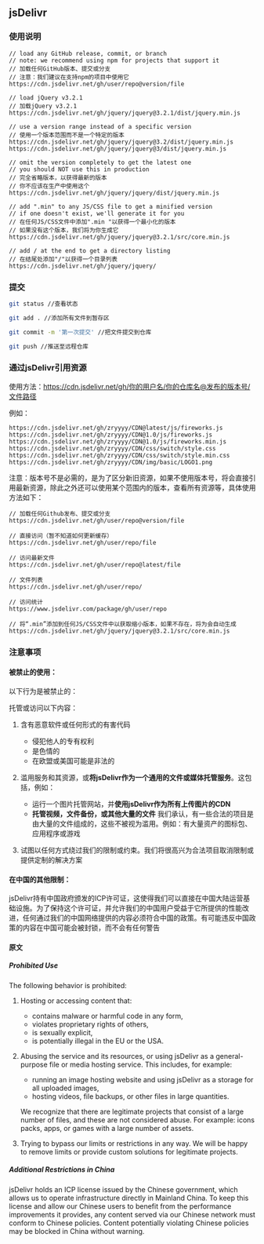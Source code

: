 ## jsDelivr

### 使用说明

```text
// load any GitHub release, commit, or branch
// note: we recommend using npm for projects that support it
// 加载任何GitHub版本、提交或分支
// 注意：我们建议在支持npm的项目中使用它
https://cdn.jsdelivr.net/gh/user/repo@version/file

// load jQuery v3.2.1
// 加载jQuery v3.2.1
https://cdn.jsdelivr.net/gh/jquery/jquery@3.2.1/dist/jquery.min.js

// use a version range instead of a specific version
// 使用一个版本范围而不是一个特定的版本
https://cdn.jsdelivr.net/gh/jquery/jquery@3.2/dist/jquery.min.js
https://cdn.jsdelivr.net/gh/jquery/jquery@3/dist/jquery.min.js

// omit the version completely to get the latest one
// you should NOT use this in production
// 完全省略版本，以获得最新的版本
// 你不应该在生产中使用这个
https://cdn.jsdelivr.net/gh/jquery/jquery/dist/jquery.min.js

// add ".min" to any JS/CSS file to get a minified version
// if one doesn't exist, we'll generate it for you
// 在任何JS/CSS文件中添加".min "以获得一个最小化的版本
// 如果没有这个版本，我们将为你生成它
https://cdn.jsdelivr.net/gh/jquery/jquery@3.2.1/src/core.min.js

// add / at the end to get a directory listing
// 在结尾处添加"/"以获得一个目录列表
https://cdn.jsdelivr.net/gh/jquery/jquery/
```

### 提交

```bash
git status //查看状态

git add . //添加所有文件到暂存区

git commit -m '第一次提交' //把文件提交到仓库

git push //推送至远程仓库
```

### 通过jsDelivr引用资源

使用方法：https://cdn.jsdelivr.net/gh/你的用户名/你的仓库名@发布的版本号/文件路径

例如：

```text
https://cdn.jsdelivr.net/gh/zryyyy/CDN@latest/js/fireworks.js
https://cdn.jsdelivr.net/gh/zryyyy/CDN@1.0/js/fireworks.js
https://cdn.jsdelivr.net/gh/zryyyy/CDN@1.0/js/fireworks.min.js
https://cdn.jsdelivr.net/gh/zryyyy/CDN/css/switch/style.css
https://cdn.jsdelivr.net/gh/zryyyy/CDN/css/switch/style.min.css
https://cdn.jsdelivr.net/gh/zryyyy/CDN/img/basic/LOGO1.png
```

注意：版本号不是必需的，是为了区分新旧资源，如果不使用版本号，将会直接引用最新资源，除此之外还可以使用某个范围内的版本，查看所有资源等，具体使用方法如下：

```text
// 加载任何Github发布、提交或分支
https://cdn.jsdelivr.net/gh/user/repo@version/file

// 直接访问（暂不知道如何更新缓存）
https://cdn.jsdelivr.net/gh/user/repo/file

// 访问最新文件
https://cdn.jsdelivr.net/gh/user/repo@latest/file

// 文件列表
https://cdn.jsdelivr.net/gh/user/repo/

// 访问统计
https://www.jsdelivr.com/package/gh/user/repo

// 将“.min”添加到任何JS/CSS文件中以获取缩小版本，如果不存在，将为会自动生成
https://cdn.jsdelivr.net/gh/jquery/jquery@3.2.1/src/core.min.js
```

### 注意事项

#### 被禁止的使用：

以下行为是被禁止的：

托管或访问以下内容：

1. 含有恶意软件或任何形式的有害代码

   - 侵犯他人的专有权利
   - 是色情的
   - 在欧盟或美国可能是非法的

2. 滥用服务和其资源，或**将jsDelivr作为一个通用的文件或媒体托管服务**。这包括，例如：

   - 运行一个图片托管网站，并**使用jsDelivr作为所有上传图片的CDN**
   - **托管视频，文件备份，或其他大量的文件**
我们承认，有一些合法的项目是由大量的文件组成的，这些不被视为滥用。例如：有大量资产的图标包、应用程序或游戏

3. 试图以任何方式绕过我们的限制或约束。我们将很高兴为合法项目取消限制或提供定制的解决方案

#### 在中国的其他限制：
jsDelivr持有中国政府颁发的ICP许可证，这使得我们可以直接在中国大陆运营基础设施。为了保持这个许可证，并允许我们的中国用户受益于它所提供的性能改进，任何通过我们的中国网络提供的内容必须符合中国的政策。有可能违反中国政策的内容在中国可能会被封锁，而不会有任何警告

#### 原文

##### Prohibited Use

The following behavior is prohibited:

1. Hosting or accessing content that:

   - contains malware or harmful code in any form,
   - violates proprietary rights of others,
   - is sexually explicit,
   - is potentially illegal in the EU or the USA.

2. Abusing the service and its resources, or using jsDelivr as a general-purpose file or media hosting service. This includes, for example:

   - running an image hosting website and using jsDelivr as a storage for all uploaded images,
   - hosting videos, file backups, or other files in large quantities.

   We recognize that there are legitimate projects that consist of a large number of files, and these are not considered abuse. For example: icons packs, apps, or games with a large number of assets.

3. Trying to bypass our limits or restrictions in any way. We will be happy to remove limits or provide custom solutions for legitimate projects.

##### Additional Restrictions in China

jsDelivr holds an ICP license issued by the Chinese government, which allows us to operate infrastructure directly in Mainland China. To keep this license and allow our Chinese users to benefit from the performance improvements it provides, any content served via our Chinese network must conform to Chinese policies. Content potentially violating Chinese policies may be blocked in China without warning.